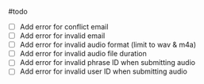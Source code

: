 
#todo
- [ ] Add error for conflict email
- [ ] Add error for invalid email
- [ ] Add error for invalid audio format (limit to wav & m4a)
- [ ] Add error for invalid audio file duration
- [ ] Add error for invalid phrase ID when submitting audio
- [ ] Add error for invalid user ID when submitting audio
